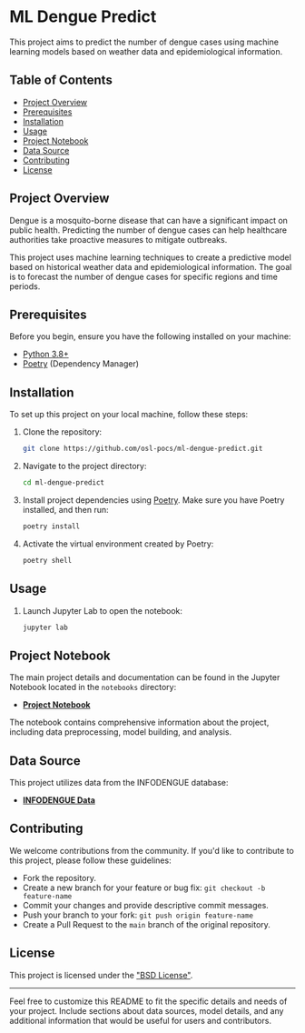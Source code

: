 # ML Dengue Predict

This project aims to predict the number of dengue cases using machine learning models based on weather data and epidemiological information.

## Table of Contents
- [Project Overview](#project-overview)
- [Prerequisites](#prerequisites)
- [Installation](#installation)
- [Usage](#usage)
- [Project Notebook](#project-notebook)
- [Data Source](#data-source)
- [Contributing](#contributing)
- [License](#license)

## Project Overview

Dengue is a mosquito-borne disease that can have a significant impact on public health. Predicting the number of dengue cases can help healthcare authorities take proactive measures to mitigate outbreaks.

This project uses machine learning techniques to create a predictive model based on historical weather data and epidemiological information. The goal is to forecast the number of dengue cases for specific regions and time periods.

## Prerequisites

Before you begin, ensure you have the following installed on your machine:

- [Python 3.8+](https://www.python.org/downloads/)
- [Poetry](https://python-poetry.org/docs/#installation) (Dependency Manager)

## Installation

To set up this project on your local machine, follow these steps:

1. Clone the repository:

   ```bash
   git clone https://github.com/osl-pocs/ml-dengue-predict.git
   ```

2. Navigate to the project directory:

   ```bash
   cd ml-dengue-predict
   ```

3. Install project dependencies using [Poetry](https://python-poetry.org/). Make sure you have Poetry installed, and then run:

   ```bash
   poetry install
   ```

4. Activate the virtual environment created by Poetry:

   ```bash
   poetry shell
   ```

## Usage

1. Launch Jupyter Lab to open the notebook:

   ```bash
   jupyter lab
   ```

## Project Notebook

The main project details and documentation can be found in the Jupyter Notebook located in the `notebooks` directory:

- **[Project Notebook](https://github.com/osl-pocs/ml-dengue-predict/blob/main/notebooks/Projeto_ML_Dengue_Predict.ipynb)**

The notebook contains comprehensive information about the project, including data preprocessing, model building, and analysis.

## Data Source

This project utilizes data from the INFODENGUE database:

- **[INFODENGUE Data](https://info.dengue.mat.br/datasets/notificacao/20102023/)**

## Contributing

We welcome contributions from the community. If you'd like to contribute to this project, please follow these guidelines:

- Fork the repository.
- Create a new branch for your feature or bug fix: `git checkout -b feature-name`
- Commit your changes and provide descriptive commit messages.
- Push your branch to your fork: `git push origin feature-name`
- Create a Pull Request to the `main` branch of the original repository.

## License

This project is licensed under the ["BSD License"](LICENSE.md).

---

Feel free to customize this README to fit the specific details and needs of your project. Include sections about data sources, model details, and any additional information that would be useful for users and contributors.

